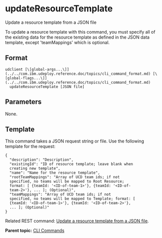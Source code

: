 # updateResourceTemplate

Update a resource template from a JSON file

To update a resource template with this command, you must specify all of the existing data for the resource template as defined in the JSON data template, except 'teamMappings' which is optional.

## Format

```
udclient [\[global-args...\]](../../com.ibm.udeploy.reference.doc/topics/cli_command_format.md) [\[global-flags...\]](../../com.ibm.udeploy.reference.doc/topics/cli_command_format.md)
  updateResourceTemplate [JSON file]
```

## Parameters

None.

## Template

This command takes a JSON request string or file. Use the following template for the request:

```
{
  "description": "Description",
  "existingId": "ID of resource template; leave blank when 
  creating new template",
  "name": "Name for the resource template",
  "rootTeamMappings": "Array of UCD team ids; if not 
  specified, no teams will be mapped to Root Resource; 
  format: [ {teamId: '<ID-of-team-1>'}, {teamId: '<ID-of-
  team-2>'}, ... ]; (Optional)",
  "teamMappings": "Array of UCD team ids; if not 
  specified, no teams will be mapped to Template; format: [ 
  {teamId: '<ID-of-team-1>'}, {teamId: '<ID-of-team-2>'}, 
  ... ]; (Optional)"
}

```

Related REST command: [Update a resource template from a JSON file](rest_cli_resourcetemplate_update_put.md).

**Parent topic:** [CLI Commands](../../com.ibm.udeploy.reference.doc/topics/cli_commands.md)

